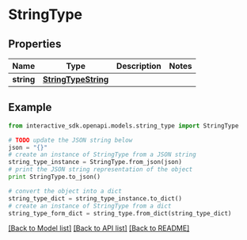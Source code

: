 # StringType


## Properties

Name | Type | Description | Notes
------------ | ------------- | ------------- | -------------
**string** | [**StringTypeString**](StringTypeString.md) |  | 

## Example

```python
from interactive_sdk.openapi.models.string_type import StringType

# TODO update the JSON string below
json = "{}"
# create an instance of StringType from a JSON string
string_type_instance = StringType.from_json(json)
# print the JSON string representation of the object
print StringType.to_json()

# convert the object into a dict
string_type_dict = string_type_instance.to_dict()
# create an instance of StringType from a dict
string_type_form_dict = string_type.from_dict(string_type_dict)
```
[[Back to Model list]](../README.md#documentation-for-models) [[Back to API list]](../README.md#documentation-for-api-endpoints) [[Back to README]](../README.md)


